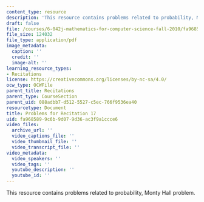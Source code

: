 ```yaml
---
content_type: resource
description: 'This resource contains problems related to probability, Monty Hall problem. '
draft: false
file: /courses/6-042j-mathematics-for-computer-science-fall-2010/fa9685899c6b9d079d36ac3f9a1ccce6_MIT6_042JF10_rec17.pdf
file_size: 124032
file_type: application/pdf
image_metadata:
  caption: ''
  credit: ''
  image-alt: ''
learning_resource_types:
- Recitations
license: https://creativecommons.org/licenses/by-nc-sa/4.0/
ocw_type: OCWFile
parent_title: Recitations
parent_type: CourseSection
parent_uid: 088adbb7-d512-5527-c5ec-766f9536ea40
resourcetype: Document
title: Problems for Recitation 17
uid: fa968589-9c6b-9d07-9d36-ac3f9a1ccce6
video_files:
  archive_url: ''
  video_captions_file: ''
  video_thumbnail_file: ''
  video_transcript_file: ''
video_metadata:
  video_speakers: ''
  video_tags: ''
  youtube_description: ''
  youtube_id: ''
---
```

This resource contains problems related to probability, Monty Hall problem.